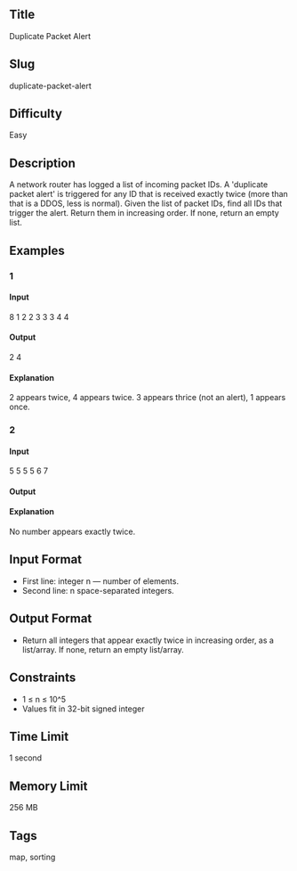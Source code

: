 ## Title

Duplicate Packet Alert

## Slug

duplicate-packet-alert

## Difficulty

Easy

## Description

A network router has logged a list of incoming packet IDs. A 'duplicate packet alert' is triggered for any ID that is received exactly twice (more than that is a DDOS, less is normal). Given the list of packet IDs, find all IDs that trigger the alert. Return them in increasing order. If none, return an empty list.

## Examples

### 1
#### Input
8
1 2 2 3 3 3 4 4

#### Output
2 4

#### Explanation
2 appears twice, 4 appears twice. 3 appears thrice (not an alert), 1 appears once.

### 2
#### Input
5
5 5 5 6 7

#### Output


#### Explanation
No number appears exactly twice.

## Input Format
- First line: integer n — number of elements.
- Second line: n space-separated integers.

## Output Format
- Return all integers that appear exactly twice in increasing order, as a list/array. If none, return an empty list/array.

## Constraints
- 1 ≤ n ≤ 10^5
- Values fit in 32-bit signed integer

## Time Limit
1 second

## Memory Limit
256 MB

## Tags 
map, sorting
